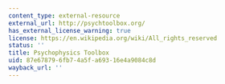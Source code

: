 ```yaml
---
content_type: external-resource
external_url: http://psychtoolbox.org/
has_external_license_warning: true
license: https://en.wikipedia.org/wiki/All_rights_reserved
status: ''
title: Psychophysics Toolbox
uid: 87e67879-6fb7-4a5f-a693-16e4a9084c8d
wayback_url: ''
---
```

